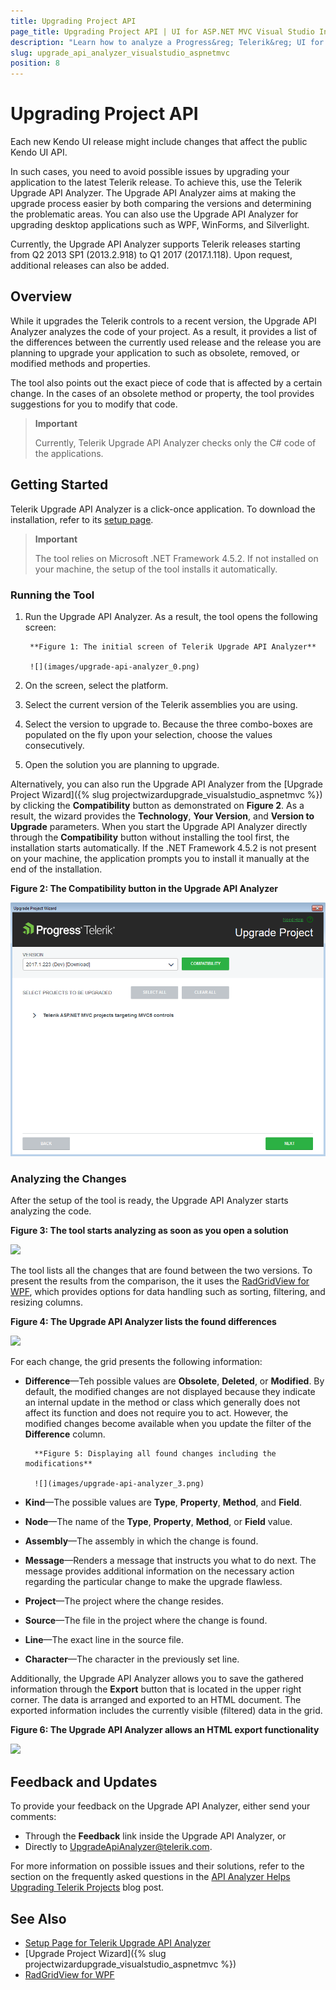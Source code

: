```yaml
---
title: Upgrading Project API
page_title: Upgrading Project API | UI for ASP.NET MVC Visual Studio Integration
description: "Learn how to analyze a Progress&reg; Telerik&reg; UI for ASP.NET MVC application."
slug: upgrade_api_analyzer_visualstudio_aspnetmvc
position: 8
---
```


# Upgrading Project API

Each new Kendo UI release might include changes that affect the public Kendo UI API.  

In such cases, you need to avoid possible issues by upgrading your application to the latest Telerik release. To achieve this, use the Telerik Upgrade API Analyzer. The Upgrade API Analyzer aims at making the upgrade process easier by both comparing the versions and determining the problematic areas. You can also use the Upgrade API Analyzer for upgrading desktop applications such as WPF, WinForms, and Silverlight.

Currently, the Upgrade API Analyzer supports Telerik releases starting from Q2 2013 SP1 (2013.2.918) to Q1 2017 (2017.1.118). Upon request, additional releases can also be added.

## Overview

While it upgrades the Telerik controls to a recent version, the Upgrade API Analyzer analyzes the code of your project. As a result, it provides a list of the differences between the currently used release and the release you are planning to upgrade your application to such as obsolete, removed, or modified methods and properties.

The tool also points out the exact piece of code that is affected by a certain change. In the cases of an obsolete method or property, the tool provides suggestions for you to modify that code.                      

> **Important**
>
> Currently, Telerik Upgrade API Analyzer checks only the C# code of the applications.

## Getting Started

Telerik Upgrade API Analyzer is a click-once application. To download the installation, refer to its [setup page](http://demos.telerik.com/UpgradeAPIAnalyzer/setup.exe).

> **Important**
>
> The tool relies on Microsoft .NET Framework 4.5.2. If not installed on your machine, the setup of the tool installs it automatically.

### Running the Tool

1. Run the Upgrade API Analyzer. As a result, the tool opens the following screen:

		**Figure 1: The initial screen of Telerik Upgrade API Analyzer**

		![](images/upgrade-api-analyzer_0.png)

1. On the screen, select the platform.

1. Select the current version of the Telerik assemblies you are using.

1. Select the version to upgrade to. Because the three combo-boxes are populated on the fly upon your selection, choose the values consecutively.

1. Open the solution you are planning to upgrade.  

Alternatively, you can also run the Upgrade API Analyzer from the [Upgrade Project Wizard]({% slug projectwizardupgrade_visualstudio_aspnetmvc %}) by clicking the **Compatibility** button as demonstrated on **Figure 2**. As a result, the wizard provides the **Technology**, **Your Version**, and **Version to Upgrade** parameters. When you start the Upgrade API Analyzer directly through the **Compatibility** button without installing the tool first, the installation starts automatically. If the .NET Framework 4.5.2 is not present on your machine, the application prompts you to install it manually at the end of the installation.

**Figure 2: The Compatibility button in the Upgrade API Analyzer**

![](images/upgrade-api-analyzer_5.png)

### Analyzing the Changes

After the setup of the tool is ready, the Upgrade API Analyzer starts analyzing the code.

**Figure 3: The tool starts analyzing as soon as you open a solution**

![](images/upgrade-api-analyzer_1.png)

The tool lists all the changes that are found between the two versions. To present the results from the comparison, the it uses the [RadGridView for WPF](http://docs.telerik.com/devtools/wpf/controls/radgridview/overview2.html), which provides options for data handling such as sorting, filtering, and resizing columns.

**Figure 4: The Upgrade API Analyzer lists the found differences**

![](images/upgrade-api-analyzer_2.png)

For each change, the grid presents the following information:

* **Difference**&mdash;Teh possible values are **Obsolete**, **Deleted**, or **Modified**. By default, the modified changes are not displayed because they indicate an internal update in the method or class which generally does not affect its function and does not require you to act. However, the modified changes become available when you update the filter of the **Difference** column.

		**Figure 5: Displaying all found changes including the modifications**

		![](images/upgrade-api-analyzer_3.png)

* **Kind**&mdash;The possible values are **Type**, **Property**, **Method**, and **Field**.
* **Node**&mdash;The name of the **Type**, **Property**, **Method**, or **Field** value.
* **Assembly**&mdash;The assembly in which the change is found.
* **Message**&mdash;Renders a message that instructs you what to do next. The message provides additional information on the necessary action regarding the particular change to make the upgrade flawless.
* **Project**&mdash;The project where the change resides.
* **Source**&mdash;The file in the project where the change is found.
* **Line**&mdash;The exact line in the source file.
* **Character**&mdash;The character in the previously set line.

Additionally, the Upgrade API Analyzer allows you to save the gathered information through the **Export** button that is located in the upper right corner. The data is arranged and exported to an HTML document. The exported information includes the currently visible (filtered) data in the grid.

**Figure 6: The Upgrade API Analyzer allows an HTML export functionality**

![](images/upgrade-api-analyzer_4.png)

## Feedback and Updates

To provide your feedback on the Upgrade API Analyzer, either send your comments:

* Through the **Feedback** link inside the Upgrade API Analyzer, or
* Directly to [UpgradeApiAnalyzer@telerik.com](mailto:UpgradeApiAnalyzer@telerik.com).

For more information on possible issues and their solutions, refer to the section on the frequently asked questions in the [API Analyzer Helps Upgrading Telerik Projects](http://www.telerik.com/blogs/api-analyzer-helps-upgrading-telerik-projects) blog post.

## See Also

* [Setup Page for Telerik Upgrade API Analyzer](http://demos.telerik.com/UpgradeAPIAnalyzer)
* [Upgrade Project Wizard]({% slug projectwizardupgrade_visualstudio_aspnetmvc %})
* [RadGridView for WPF](http://docs.telerik.com/devtools/wpf/controls/radgridview/overview2.html)
